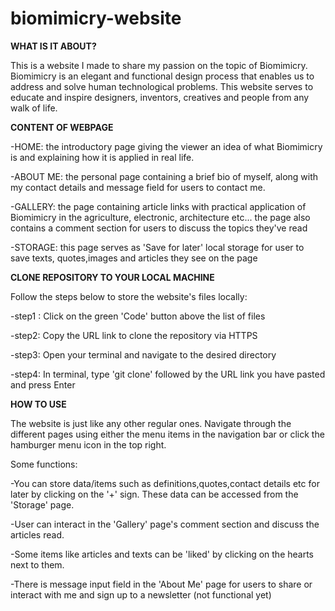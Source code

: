 # biomimicry-website

**WHAT IS IT ABOUT?**

This is a website I made to share my passion on the topic of Biomimicry. Biomimicry is an elegant and functional design process that enables us
to address and solve human technological problems. This website serves to educate and inspire designers, inventors, creatives and people from any walk of life.


**CONTENT OF WEBPAGE**

-HOME: the introductory page giving the viewer an idea of what Biomimicry is and explaining how it is applied in real life.
        
        
-ABOUT ME: the personal page containing a brief bio of myself, along with my contact details and message field for users to contact me.


-GALLERY: the page containing article links with practical application of Biomimicry in the agriculture, electronic, architecture etc...
          the page also contains a comment section for users to discuss the topics they've read
          
          
-STORAGE: this page serves as 'Save for later' local storage for user to save texts, quotes,images and articles they see on the page



**CLONE REPOSITORY TO YOUR LOCAL MACHINE**

Follow the steps below to store the website's files locally:


-step1 : Click on the green 'Code' button above the list of files

-step2: Copy the URL link to clone the repository via HTTPS

-step3: Open your terminal and navigate to the desired directory

-step4: In terminal, type 'git clone' followed by the URL link you have pasted and press Enter




**HOW TO USE**

The website is just like any other regular ones. Navigate through the different pages using either the menu
items in the navigation bar or click the hamburger menu icon in the top right.


Some functions:

-You can store data/items such as definitions,quotes,contact details etc for later by clicking on the '+' sign. These data
can be accessed from the 'Storage' page.

-User can interact in the 'Gallery' page's comment section and discuss the articles read.

-Some items like articles and texts can be 'liked' by clicking on the hearts next to them.

-There is message input field in the 'About Me' page for users to share or interact with me and sign up to a newsletter (not functional yet)
